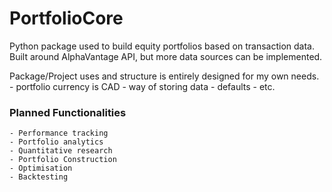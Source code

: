 # PortfolioCore

Python package used to build equity portfolios based on transaction data. 
Built around AlphaVantage API, but more data sources can be implemented.

Package/Project uses and structure is entirely designed for my own needs.
    - portfolio currency is CAD
    - way of storing data
    - defaults
    - etc.

###  Planned Functionalities
    - Performance tracking
    - Portfolio analytics
    - Quantitative research
    - Portfolio Construction
    - Optimisation
    - Backtesting
    

